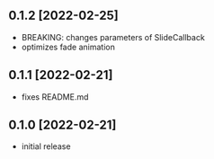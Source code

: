 ## 0.1.2 [2022-02-25]
- BREAKING: changes parameters of SlideCallback
- optimizes fade animation

## 0.1.1 [2022-02-21]
- fixes README.md

## 0.1.0 [2022-02-21]
- initial release
